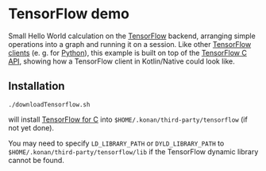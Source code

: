 # TensorFlow demo

Small Hello World calculation on the [TensorFlow](https://www.tensorflow.org/) backend, 
arranging simple operations into a graph and running it on a session.
Like other [TensorFlow clients](https://www.tensorflow.org/extend/language_bindings) 
(e. g. for [Python](https://github.com/tensorflow/tensorflow/tree/master/tensorflow/python/client)), 
this example is built on top of the 
[TensorFlow C API](https://github.com/tensorflow/tensorflow/blob/r1.1/tensorflow/c/c_api.h), 
showing how a TensorFlow client in Kotlin/Native could look like.

## Installation

    ./downloadTensorflow.sh

will install [TensorFlow for C](https://www.tensorflow.org/versions/r1.1/install/install_c) into
`$HOME/.konan/third-party/tensorflow` (if not yet done). 

You may need to specify `LD_LIBRARY_PATH` or `DYLD_LIBRARY_PATH` to `$HOME/.konan/third-party/tensorflow/lib`
if the TensorFlow dynamic library cannot be found.